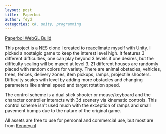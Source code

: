 ```yaml
---
layout: post
title:  Paperboi
author: feyd
categories: c#, unity, programming
---
```


<a href="https://www.levelsevencomputers.com/projectb/paperboi/">Paperboi WebGL Build</a>
<p>
This project is a NES clone I created to reacclimate myself with Unity.  I picked a nostalgic game to keep the interest level high.  It features 3 different difficulties, one can play beyond 3 levels if one desires, but the difficulty scaling will be maxed at level 3.  21 different houses are randomly placed with random colors for variety.  There are animal obstacles, vehicles, trees, fences, delivery zones, item pickups, ramps, projectile shooters.  Difficulty scales with level by adding more obstacles and changing parameters like animal speed and target rotation speed.
<p>
The control scheme is a dual stick shooter or mouse/keyboard and the character controller interacts with 3d scenery via kinematic controls.  This control scheme isn't used much with the exception of ramps and small pavement bumps due to the nature of the original game.

All assets are free to use for personal and commercial use, but most are from <a href="https://kenney.nl">Kenney.nl</a>
